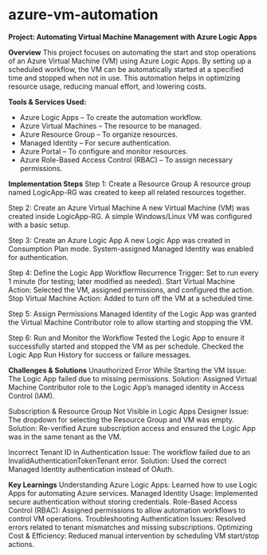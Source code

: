 # azure-vm-automation

**Project: Automating Virtual Machine Management with Azure Logic Apps**

**Overview**
This project focuses on automating the start and stop operations of an Azure Virtual Machine (VM) using Azure Logic Apps. By setting up a scheduled workflow, the VM can be automatically started at a specified time and stopped when not in use. This automation helps in optimizing resource usage, reducing manual effort, and lowering costs.

**Tools & Services Used:**
- Azure Logic Apps – To create the automation workflow.
- Azure Virtual Machines – The resource to be managed.
- Azure Resource Group – To organize resources.
- Managed Identity – For secure authentication.
- Azure Portal – To configure and monitor resources.
- Azure Role-Based Access Control (RBAC) – To assign necessary permissions.

**Implementation Steps**
Step 1: Create a Resource Group
A resource group named LogicApp-RG was created to keep all related resources together.

Step 2: Create an Azure Virtual Machine
A new Virtual Machine (VM) was created inside LogicApp-RG.
A simple Windows/Linux VM was configured with a basic setup.

Step 3: Create an Azure Logic App
A new Logic App was created in Consumption Plan mode.
System-assigned Managed Identity was enabled for authentication.

Step 4: Define the Logic App Workflow
Recurrence Trigger: Set to run every 1 minute (for testing; later modified as needed).
Start Virtual Machine Action: Selected the VM, assigned permissions, and configured the action.
Stop Virtual Machine Action: Added to turn off the VM at a scheduled time.

Step 5: Assign Permissions
Managed Identity of the Logic App was granted the Virtual Machine Contributor role to allow starting and stopping the VM.

Step 6: Run and Monitor the Workflow
Tested the Logic App to ensure it successfully started and stopped the VM as per schedule.
Checked the Logic App Run History for success or failure messages.

**Challenges & Solutions**
Unauthorized Error While Starting the VM
Issue: The Logic App failed due to missing permissions.
Solution: Assigned Virtual Machine Contributor role to the Logic App’s managed identity in Access Control (IAM).

Subscription & Resource Group Not Visible in Logic Apps Designer
Issue: The dropdown for selecting the Resource Group and VM was empty.
Solution: Re-verified Azure subscription access and ensured the Logic App was in the same tenant as the VM.

Incorrect Tenant ID in Authentication
Issue: The workflow failed due to an InvalidAuthenticationTokenTenant error.
Solution: Used the correct Managed Identity authentication instead of OAuth.

**Key Learnings**
Understanding Azure Logic Apps: Learned how to use Logic Apps for automating Azure services.
Managed Identity Usage: Implemented secure authentication without storing credentials.
Role-Based Access Control (RBAC): Assigned permissions to allow automation workflows to control VM operations.
Troubleshooting Authentication Issues: Resolved errors related to tenant mismatches and missing subscriptions.
Optimizing Cost & Efficiency: Reduced manual intervention by scheduling VM start/stop actions.

